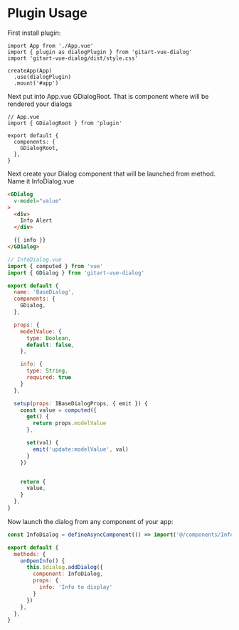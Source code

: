 # Plugin Usage

First install plugin:

```js{2,3,6}
import App from './App.vue'
import { plugin as dialogPlugin } from 'gitart-vue-dialog'
import 'gitart-vue-dialog/dist/style.css'

createApp(App)
  .use(dialogPlugin)
  .mount('#app')
```

Next put into App.vue GDialogRoot. That is component where will be rendered your dialogs

```js{2,6}
// App.vue
import { GDialogRoot } from 'plugin'

export default {
  components: {
    GDialogRoot,
  },
}
```

Next create your Dialog component that will be launched from method. Name it InfoDialog.vue

```html
<GDialog
  v-model="value"
>
  <div>
    Info Alert
  </div>

  {{ info }}
</GDialog>
```

```js
// InfoDialog.vue
import { computed } from 'vue'
import { GDialog } from 'gitart-vue-dialog'

export default {
  name: 'BaseDialog',
  components: {
    GDialog,
  },

  props: {
    modelValue: {
      type: Boolean,
      default: false,
    },

    info: {
      type: String,
      required: true
    }
  },

  setup(props: IBaseDialogProps, { emit }) {
    const value = computed({
      get() {
        return props.modelValue
      },

      set(val) {
        emit('update:modelValue', val)
      } 
    })


    return {
      value,
    }
  },
}
```

Now launch the dialog from any component of your app:

```js
const InfoDialog = defineAsyncComponent(() => import('@/components/InfoDialog.vue'))

export default {
  methods: {
    onOpenInfo() {
      this.$dialog.addDialog({
        component: InfoDialog,
        props: {
          info: 'Info to display'
        }
      })
    },
  },
}

```